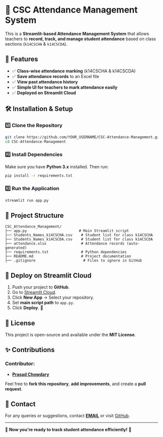 # 📌 CSC Attendance Management System

This is a **Streamlit-based Attendance Management System** that allows teachers to **record, track, and manage student attendance** based on class sections (`k14CSCHA` & `k14CSCDA`).

## 🚀 Features

- ✅ **Class-wise attendance marking** (k14CSCHA & k14CSCDA)
- ✅ **Save attendance records** to an Excel file
- ✅ **View past attendance history**
- ✅ **Simple UI for teachers to mark attendance easily**
- ✅ **Deployed on Streamlit Cloud**

## 🛠️ Installation & Setup

### 1️⃣ Clone the Repository

```bash
git clone https://github.com/YOUR_USERNAME/CSC-Attendance-Management.git
cd CSC-Attendance-Management
```

### 2️⃣ Install Dependencies

Make sure you have **Python 3.x** installed. Then run:

```bash
pip install -r requirements.txt
```

### 3️⃣ Run the Application

```bash
streamlit run app.py
```

## 📂 Project Structure

```
CSC_Attendance_Management/
├── app.py                        # Main Streamlit script
├── Students_Names_k14CSCHA.csv    # Student list for class k14CSCHA
├── Students_Names_k14CSCDA.csv    # Student list for class k14CSCDA
├── attendance.xlsx                # Attendance records (auto-generated)
├── requirements.txt               # Python dependencies
├── README.md                      # Project documentation
├── .gitignore                      # Files to ignore in GitHub
```

## 📡 Deploy on Streamlit Cloud

1. Push your project to **GitHub**.
2. Go to [Streamlit Cloud](https://share.streamlit.io/).
3. Click **New App** → Select your repository.
4. Set **main script path** to `app.py`.
5. Click **Deploy**. 🎉

## 📜 License

This project is open-source and available under the **MIT License**.

## ✨ Contributions

### Contributor:
- **[Prasad Chowdary](https://github.com/prasadchowdary5)**

Feel free to **fork this repository**, **add improvements**, and create a **pull request**.

## 📧 Contact

For any queries or suggestions, contact **[EMAIL](mailto\:karibandinagasai7@example.com)** or visit [GitHub](https://github.com/karibandinagasai/CSC-Attendance-Management).

---

🚀 **Now you're ready to track student attendance efficiently!** 🚀




